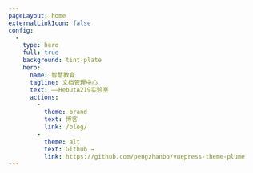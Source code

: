 ```yaml
---
pageLayout: home
externalLinkIcon: false
config:
  -
    type: hero
    full: true
    background: tint-plate
    hero:
      name: 智慧教育
      tagline: 文档管理中心
      text: ——HebutA219实验室
      actions:
        -
          theme: brand
          text: 博客
          link: /blog/
        -
          theme: alt
          text: Github →
          link: https://github.com/pengzhanbo/vuepress-theme-plume
---
```

